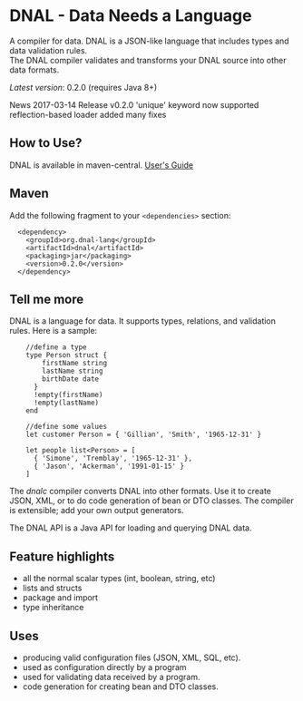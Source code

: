 DNAL - Data Needs a Language
=======

A compiler for data. DNAL is a JSON-like language that includes types and data validation rules.  
The DNAL compiler validates and transforms your DNAL source into other data formats.

*Latest version*: 0.2.0 (requires Java 8+)

News
2017-03-14
    Release v0.2.0 
	'unique' keyword now supported
	reflection-based loader added
	many fixes

## How to Use?

DNAL is available in maven-central. [User's Guide](https://dnal-lang.org/documentation/)

## Maven

Add the following fragment to your `<dependencies>` section:

      <dependency>
		<groupId>org.dnal-lang</groupId>
		<artifactId>dnal</artifactId>
		<packaging>jar</packaging>
		<version>0.2.0</version>
      </dependency>

## Tell me more

DNAL is a language for data.  It supports types, relations, and validation rules.  Here is a sample:

		//define a type
		type Person struct {
		    firstName string
		    lastName string
		    birthDate date
		  }
		  !empty(firstName)
		  !empty(lastName)
		end

		//define some values
		let customer Person = { 'Gillian', 'Smith', '1965-12-31' }
		
		let people list<Person> = [
		  { 'Simone', 'Tremblay', '1965-12-31' },
		  { 'Jason', 'Ackerman', '1991-01-15' }
		]

The *dnalc* compiler converts DNAL into other formats.  Use it to create JSON, XML, or to do code generation of bean or DTO classes.
The compiler is extensible; add your own output generators.

The DNAL API is a Java API for loading and querying DNAL data.

## Feature highlights

* all the normal scalar types (int, boolean, string, etc)
* lists and structs
* package and import
* type inheritance

## Uses

* producing valid configuration files (JSON, XML, SQL, etc).
* used as configuration directly by a program
* used for validating data received by a program.
* code generation for creating bean and DTO classes.


